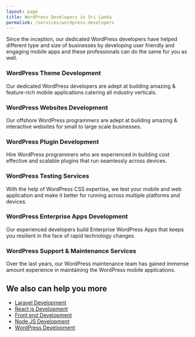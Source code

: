 ```yaml
---
layout: page
title: WordPress Developers in Sri Lanka
permalink: /services/wordpress-developers
---
```


Since the inception, our dedicated WordPress developers have helped different type and size of businesses by developing user friendly and engaging mobile apps and these professionals can do the same for you as well.

### WordPress Theme Development
Our dedicated WordPress developers are adept at building amazing & feature-rich mobile applications catering all industry verticals.

### WordPress Websites Development
Our offshore WordPress programmers are adept at building amazing & interactive websites for small to large scale businesses.

### WordPress Plugin Development
Hire WordPress programmers who are experienced in building cost effective and scalable plugins that run seamlessly across devices.

### WordPress Testing Services
With the help of WordPress CSS expertise, we test your mobile and web application and make it better for running across multiple platforms and devices.

### WordPress Enterprise Apps Development
Our experienced developers build Enterprise WordPress Apps that keeps you resilient in the face of rapid technology changes.

### WordPress Support & Maintenance Services
Over the last years, our WordPress maintenance team has gained immense amount experience in maintaining the WordPress mobile applications.


## We also can help you more

* [Laravel Development](/services/laravel-developers)
* [React js Development](/services/reactjs-developers)
* [Front end Development](/services/front-end-developers)
* [Node JS Development](/services/nodejs-developers)
* [WordPress Development](/services/wordpress-developers)
